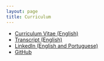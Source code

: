 ```yaml
---
layout: page
title: Curriculum
---
```

* [Curriculum Vitae (English)](/assets/files/cv-en.pdf)
* [Transcript (English)](/assets/files/transcript-en.pdf)
* [LinkedIn (English and Portuguese)](https://www.linkedin.com/in/matheusportela/?locale=en_US)
* [GitHub](http://github.com/matheusportela)
